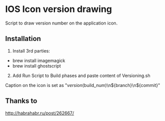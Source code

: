 # IOS Icon version drawing

Script to draw version number on the application icon.

## Installation

1. Install 3rd parties:

  * brew install imagemagick
  * brew install ghostscript

2. Add Run Script to Build phases and paste content of Versioning.sh

Caption on the icon is set as "${version} ($build_num)\n${branch}\n${commit}"

## Thanks to

http://habrahabr.ru/post/262667/
